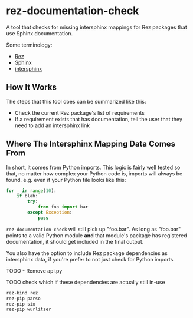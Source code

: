 # rez-documentation-check

A tool that checks for missing intersphinx mappings for Rez packages
that use Sphinx documentation.

Some terminology:

- [Rez](https://github.com/nerdvegas/rez)
- [Sphinx](https://www.sphinx-doc.org/en/master/usage/quickstart.html)
- [intersphinx](https://www.sphinx-doc.org/en/master/usage/extensions/intersphinx.html)


## How It Works

The steps that this tool does can be summarized like this:

- Check the current Rez package's list of requirements
- If a requirement exists that has documentation, tell the user that
  they need to add an intersphinx link


## Where The Intersphinx Mapping Data Comes From

In short, it comes from Python imports. This logic is fairly well tested
so that, no matter how complex your Python code is, imports will always
be found. e.g. even if your Python file looks like this:

```python
for _ in range(10):
	if blah:
		try:
			from foo import bar
		except Exception:
			pass
```

``rez-documentation-check`` will still pick up "foo.bar". As long as
"foo.bar" points to a valid Python module **and** that module's package
has registered documentation, it should get included in the final output.

You also have the option to include Rez package dependencies as
intersphinx data, if you're prefer to not just check for Python imports.


TODO - Remove api.py


TODO check which if these dependencies are actually still in-use

```sh
rez-bind rez
rez-pip parso
rez-pip six
rez-pip wurlitzer
```
